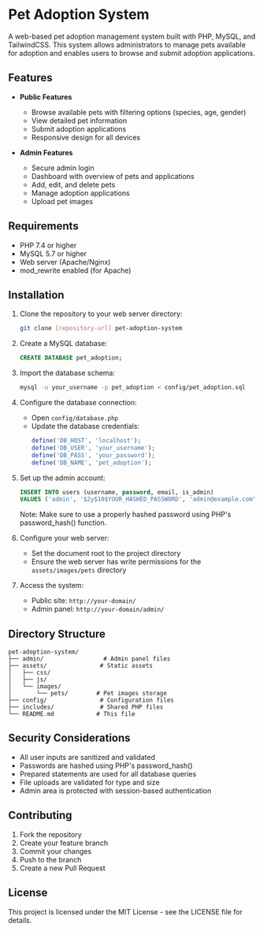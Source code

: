 # Pet Adoption System

A web-based pet adoption management system built with PHP, MySQL, and TailwindCSS. This system allows administrators to manage pets available for adoption and enables users to browse and submit adoption applications.

## Features

- **Public Features**

  - Browse available pets with filtering options (species, age, gender)
  - View detailed pet information
  - Submit adoption applications
  - Responsive design for all devices

- **Admin Features**
  - Secure admin login
  - Dashboard with overview of pets and applications
  - Add, edit, and delete pets
  - Manage adoption applications
  - Upload pet images

## Requirements

- PHP 7.4 or higher
- MySQL 5.7 or higher
- Web server (Apache/Nginx)
- mod_rewrite enabled (for Apache)

## Installation

1. Clone the repository to your web server directory:

   ```bash
   git clone [repository-url] pet-adoption-system
   ```

2. Create a MySQL database:

   ```sql
   CREATE DATABASE pet_adoption;
   ```

3. Import the database schema:

   ```bash
   mysql -u your_username -p pet_adoption < config/pet_adoption.sql
   ```

4. Configure the database connection:

   - Open `config/database.php`
   - Update the database credentials:
     ```php
     define('DB_HOST', 'localhost');
     define('DB_USER', 'your_username');
     define('DB_PASS', 'your_password');
     define('DB_NAME', 'pet_adoption');
     ```

5. Set up the admin account:

   ```sql
   INSERT INTO users (username, password, email, is_admin)
   VALUES ('admin', '$2y$10$YOUR_HASHED_PASSWORD', 'admin@example.com', 1);
   ```

   Note: Make sure to use a properly hashed password using PHP's password_hash() function.

6. Configure your web server:

   - Set the document root to the project directory
   - Ensure the web server has write permissions for the `assets/images/pets` directory

7. Access the system:
   - Public site: `http://your-domain/`
   - Admin panel: `http://your-domain/admin/`

## Directory Structure

```
pet-adoption-system/
├── admin/                 # Admin panel files
├── assets/               # Static assets
│   ├── css/
│   ├── js/
│   └── images/
│       └── pets/        # Pet images storage
├── config/               # Configuration files
├── includes/             # Shared PHP files
└── README.md            # This file
```

## Security Considerations

- All user inputs are sanitized and validated
- Passwords are hashed using PHP's password_hash()
- Prepared statements are used for all database queries
- File uploads are validated for type and size
- Admin area is protected with session-based authentication

## Contributing

1. Fork the repository
2. Create your feature branch
3. Commit your changes
4. Push to the branch
5. Create a new Pull Request

## License

This project is licensed under the MIT License - see the LICENSE file for details.
